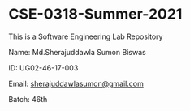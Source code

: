 # CSE-0318-Summer-2021
This is a Software Engineering Lab Repository

Name:    Md.Sherajuddawla Sumon Biswas

ID:      UG02-46-17-003

Email:   sherajuddawlasumon@gmail.com 

Batch:   46th
 
